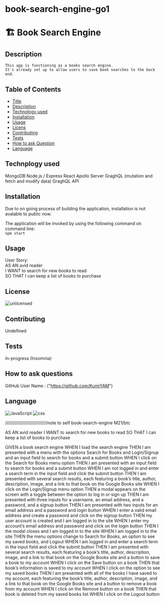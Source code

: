# book-search-engine-go1

# 🏗️ Book Search Engine

## Description

    This app is functioning as a books search engine.
    It's already set up to allow users to save book searches to the back end.

## Table of Contents

- [Title](#title)
- [Description](#description)
- [Technology used](#technology)
- [Installation](#installation)
- [Usage](#usage)
- [Licens](#license)
- [Contributing](#contributing)
- [Tests](#tests)
- [How to ask Question](#Questions)
- [Language](#language)

## Technplogy used

MongoDB
Node.js / Express
React
Apollo Server
GraghQL (mutation and fetch and modify data)
GraghQL API

## Installation

Due to on going process of building the application, installation is not avalable to public now.<br/>

The application will be invoked by using the following command on command line:<br/>
`npm start`

## Usage

User Story:<br/>
AS AN avid reader<br/>
I WANT to search for new books to read<br/>
SO THAT I can keep a list of books to purchase

## License

![unlicensed](https://img.shields.io/badge/unlicense-%24%7Blicense%7D-green)

## Contributing

Undefined

## Tests

In-progress (Insomnia)

## How to ask questions

GitHub User Name : ("https://github.com/KumiYAM")

## Language

<!-- ![JavaScript](https://img.shields.io/badge/ -->

![JavaScript](https://img.shields.io/badge/Language-JavaScript-yellow)
![css](https://img.shields.io/badge/Language-css-blue)

///////////////////////////note to self
book-search-engine
M21/btc

AS AN avid reader
I WANT to search for new books to read
SO THAT I can keep a list of books to purchase

GIVEN a book search engine
WHEN I load the search engine
THEN I am presented with a menu with the options Search for Books and Login/Signup and an input field to search for books and a submit button
WHEN I click on the Search for Books menu option
THEN I am presented with an input field to search for books and a submit button
WHEN I am not logged in and enter a search term in the input field and click the submit button
THEN I am presented with several search results, each featuring a book’s title, author, description, image, and a link to that book on the Google Books site
WHEN I click on the Login/Signup menu option
THEN a modal appears on the screen with a toggle between the option to log in or sign up
THEN I am presented with three inputs for a username, an email address, and a password, and a signup button
THEN I am presented with two inputs for an email address and a password and login button
WHEN I enter a valid email address and create a password and click on the signup button
THEN my user account is created and I am logged in to the site
WHEN I enter my account’s email address and password and click on the login button
THEN I the modal closes and I am logged in to the site
WHEN I am logged in to the site
THEN the menu options change to Search for Books, an option to see my saved books, and Logout
WHEN I am logged in and enter a search term in the input field and click the submit button
THEN I am presented with several search results, each featuring a book’s title, author, description, image, and a link to that book on the Google Books site and a button to save a book to my account
WHEN I click on the Save button on a book
THEN that book’s information is saved to my account
WHEN I click on the option to see my saved books
THEN I am presented with all of the books I have saved to my account, each featuring the book’s title, author, description, image, and a link to that book on the Google Books site and a button to remove a book from my account
WHEN I click on the Remove button on a book
THEN that book is deleted from my saved books list
WHEN I click on the Logout button
